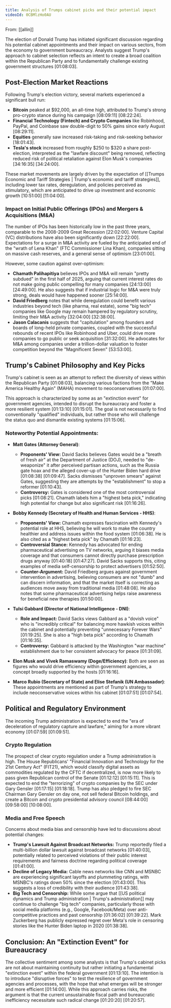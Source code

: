 ```yaml
---
title: Analysis of Trumps cabinet picks and their potential impact
videoId: 0CBMlzHo0AU
---
```


From: [[allin]] <br/> 

The election of Donald Trump has initiated significant discussion regarding his potential cabinet appointments and their impact on various sectors, from the economy to government bureaucracy. Analysts suggest Trump's approach to cabinet selection reflects an intent to create a broad coalition within the Republican Party and to fundamentally challenge existing government structures <a class="yt-timestamp" data-t="01:08:03">[01:08:03]</a>.

## Post-Election Market Reactions
Following Trump's election victory, several markets experienced a significant bull run:
*   **Bitcoin** peaked at $92,000, an all-time high, attributed to Trump's strong pro-crypto stance during his campaign <a class="yt-timestamp" data-t="08:09:11">[08:09:11]</a> <a class="yt-timestamp" data-t="08:22:24">[08:22:24]</a>.
*   **Financial Technology (Fintech) and Crypto Companies** like Robinhood, PayPal, and Coinbase saw double-digit to 50% gains since early August <a class="yt-timestamp" data-t="08:29:11">[08:29:11]</a>.
*   **Equities** generally saw increased risk-taking and risk-seeking behavior <a class="yt-timestamp" data-t="18:01:43">[18:01:43]</a>.
*   **Tesla's stock** increased from roughly $250 to $320 a share post-election, interpreted as the "lawfare discount" being removed, reflecting reduced risk of political retaliation against Elon Musk's companies <a class="yt-timestamp" data-t="34:16:35">[34:16:35]</a> <a class="yt-timestamp" data-t="34:24:00">[34:24:00]</a>.

These market movements are largely driven by the expectation of [[Trumps Economic and Tariff Strategies | Trump's economic and tariff strategies]], including lower tax rates, deregulation, and policies perceived as stimulatory, which are anticipated to drive up investment and economic growth <a class="yt-timestamp" data-t="10:51:00">[10:51:00]</a> <a class="yt-timestamp" data-t="11:04:00">[11:04:00]</a>.

### Impact on Initial Public Offerings (IPOs) and Mergers & Acquisitions (M&A)
The number of IPOs has been historically low in the past three years, comparable to the 2008-2009 Great Recession <a class="yt-timestamp" data-t="22:02:00">[22:02:00]</a>. Venture Capital (VC) distributions have also been significantly down <a class="yt-timestamp" data-t="22:22:00">[22:22:00]</a>. Expectations for a surge in M&A activity are fueled by the anticipated end of the "wrath of Lena Khan" (FTC Commissioner Lina Khan), companies sitting on massive cash reserves, and a general sense of optimism <a class="yt-timestamp" data-t="23:01:00">[23:01:00]</a>.

However, some caution against over-optimism:
*   **Chamath Palihapitiya** believes IPOs and M&A will remain "pretty subdued" in the first half of 2025, arguing that current interest rates do not make going public compelling for many companies <a class="yt-timestamp" data-t="24:13:00">[24:13:00]</a> <a class="yt-timestamp" data-t="24:49:00">[24:49:00]</a>. He also suggests that if industrial logic for M&A were truly strong, deals would have happened sooner <a class="yt-timestamp" data-t="25:14:00">[25:14:00]</a>.
*   **David Friedberg** notes that while deregulation could benefit various industries beyond tech (like pharma, real estate), some "big tech" companies like Google may remain hampered by regulatory scrutiny, limiting their M&A activity <a class="yt-timestamp" data-t="32:04:00">[32:04:00]</a> <a class="yt-timestamp" data-t="32:38:00">[32:38:00]</a>.
*   **Jason Calacanis** suggests that "capitulation" among founders and boards of long-held private companies, coupled with the successful rebounds of recent IPOs like Robinhood and Uber, could drive more companies to go public or seek acquisition <a class="yt-timestamp" data-t="31:32:00">[31:32:00]</a>. He advocates for M&A among companies under a trillion-dollar valuation to foster competition beyond the "Magnificent Seven" <a class="yt-timestamp" data-t="53:53:00">[53:53:00]</a>.

## Trump's Cabinet Philosophy and Key Picks
Trump's cabinet is seen as an attempt to reflect the diversity of views within the Republican Party <a class="yt-timestamp" data-t="01:08:03">[01:08:03]</a>, balancing various factions from the "Make America Healthy Again" (MAHA) movement to neoconservatives <a class="yt-timestamp" data-t="01:07:00">[01:07:00]</a>.

This approach is characterized by some as an "extinction event" for government agencies, intended to disrupt the bureaucracy and foster a more resilient system <a class="yt-timestamp" data-t="01:13:10">[01:13:10]</a> <a class="yt-timestamp" data-t="01:15:01">[01:15:01]</a>. The goal is not necessarily to find conventionally "qualified" individuals, but rather those who will challenge the status quo and dismantle existing systems <a class="yt-timestamp" data-t="01:15:06">[01:15:06]</a>.

### Noteworthy Potential Appointments:

*   **Matt Gates (Attorney General)**:
    *   **Proponents' View:** David Sacks believes Gates would be a "breath of fresh air" at the Department of Justice (DOJ), needed to "de-weaponize" it after perceived partisan actions, such as the Russia gate hoax and the alleged cover-up of the Hunter Biden hard drive <a class="yt-timestamp" data-t="01:08:38">[01:08:38]</a> <a class="yt-timestamp" data-t="01:09:47">[01:09:47]</a>. Sacks dismisses "unproven smears" against Gates, suggesting they are attempts by the "establishment" to stop a reformer <a class="yt-timestamp" data-t="01:10:43">[01:10:43]</a>.
    *   **Controversy:** Gates is considered one of the most controversial picks <a class="yt-timestamp" data-t="01:08:21">[01:08:21]</a>. Chamath labels him a "highest beta pick," indicating high potential for change but also significant risk <a class="yt-timestamp" data-t="01:16:26">[01:16:26]</a>.

*   **Bobby Kennedy (Secretary of Health and Human Services - HHS)**:
    *   **Proponents' View:** Chamath expresses fascination with Kennedy's potential role at HHS, believing he will work to make the country healthier and address issues within the food system <a class="yt-timestamp" data-t="01:06:38">[01:06:38]</a>. He is also cited as a "highest beta pick" by Chamath <a class="yt-timestamp" data-t="01:16:23">[01:16:23]</a>.
    *   **Controversial Stance:** Kennedy has advocated for ending pharmaceutical advertising on TV networks, arguing it biases media coverage and that consumers cannot directly purchase prescription drugs anyway <a class="yt-timestamp" data-t="01:40:18">[01:40:18]</a> <a class="yt-timestamp" data-t="01:47:27">[01:47:27]</a>. David Sacks supports this, citing examples of media self-censorship to protect advertisers <a class="yt-timestamp" data-t="01:52:50">[01:52:50]</a>.
    *   **Counter-Argument:** David Friedberg argues against government intervention in advertising, believing consumers are not "dumb" and can discern information, and that the market itself is correcting as audiences move away from traditional media <a class="yt-timestamp" data-t="01:48:08">[01:48:08]</a>. He also notes that some pharmaceutical advertising helps raise awareness for beneficial new therapies <a class="yt-timestamp" data-t="01:50:00">[01:50:00]</a>.

*   **Tulsi Gabbard (Director of National Intelligence - DNI)**:
    *   **Role and Impact:** David Sacks views Gabbard as a "dovish voice" who is "incredibly critical" for balancing more hawkish voices within the cabinet and potentially preventing "unnecessary Forever Wars" <a class="yt-timestamp" data-t="01:19:25">[01:19:25]</a>. She is also a "high beta pick" according to Chamath <a class="yt-timestamp" data-t="01:16:35">[01:16:35]</a>.
    *   **Controversy:** Gabbard is attacked by the Washington "war machine" establishment due to her consistent advocacy for peace <a class="yt-timestamp" data-t="01:31:09">[01:31:09]</a>.

*   **Elon Musk and Vivek Ramaswamy (Doge/Efficiency)**: Both are seen as figures who would drive efficiency within government agencies, a concept broadly supported by the hosts <a class="yt-timestamp" data-t="01:16:16">[01:16:16]</a>.

*   **Marco Rubio (Secretary of State) and Elise Stefanik (UN Ambassador)**: These appointments are mentioned as part of Trump's strategy to include neoconservative voices within his cabinet <a class="yt-timestamp" data-t="01:07:51">[01:07:51]</a> <a class="yt-timestamp" data-t="01:07:54">[01:07:54]</a>.

## Political and Regulatory Environment
The incoming Trump administration is expected to end the "era of deceleration of regulatory capture and lawfare," aiming for a more vibrant economy <a class="yt-timestamp" data-t="01:07:59">[01:07:59]</a> <a class="yt-timestamp" data-t="01:09:51">[01:09:51]</a>.

### Crypto Regulation
The prospect of clear crypto regulation under a Trump administration is high. The House Republicans' "Financial Innovation and Technology for the 21st Century Act" (FIT21), which would classify digital assets as commodities regulated by the CFTC if decentralized, is now more likely to pass given Republican control of the Senate <a class="yt-timestamp" data-t="01:12:12">[01:12:12]</a> <a class="yt-timestamp" data-t="01:15:11">[01:15:11]</a>. This is expected to end the "terrorizing" of crypto companies by the SEC under Gary Gensler <a class="yt-timestamp" data-t="01:17:15">[01:17:15]</a> <a class="yt-timestamp" data-t="01:18:18">[01:18:18]</a>. Trump has also pledged to fire SEC Chairman Gary Gensler on day one, not sell federal Bitcoin holdings, and create a Bitcoin and crypto presidential advisory council <a class="yt-timestamp" data-t="08:44:00">[08:44:00]</a> <a class="yt-timestamp" data-t="09:58:00">[09:58:00]</a> <a class="yt-timestamp" data-t="10:08:00">[10:08:00]</a>.

### Media and Free Speech
Concerns about media bias and censorship have led to discussions about potential changes:
*   **Trump's Lawsuit Against Broadcast Networks:** Trump reportedly filed a multi-billion dollar lawsuit against broadcast networks <a class="yt-timestamp" data-t="01:40:03">[01:40:03]</a>, potentially related to perceived violations of their public interest requirements and fairness doctrine regarding political coverage <a class="yt-timestamp" data-t="01:41:00">[01:41:00]</a>.
*   **Decline of Legacy Media:** Cable news networks like CNN and MSNBC are experiencing significant layoffs and plummeting ratings, with MSNBC's ratings down 50% since the election <a class="yt-timestamp" data-t="01:43:00">[01:43:00]</a>. This suggests a loss of credibility with their audience <a class="yt-timestamp" data-t="01:43:38">[01:43:38]</a>.
*   **Big Tech and Censorship:** While some argue that [[US political dynamics and Trump administration | Trump's administration]] may continue to challenge "big tech" companies, particularly those with social media platforms (e.g., Google, Facebook/Meta) over anti-competitive practices and past censorship <a class="yt-timestamp" data-t="01:36:02">[01:36:02]</a> <a class="yt-timestamp" data-t="01:39:22">[01:39:22]</a>. Mark Zuckerberg has publicly expressed regret over Meta's role in censoring stories like the Hunter Biden laptop in 2020 <a class="yt-timestamp" data-t="01:38:38">[01:38:38]</a>.

## Conclusion: An "Extinction Event" for Bureaucracy
The collective sentiment among some analysts is that Trump's cabinet picks are not about maintaining continuity but rather initiating a fundamental "extinction event" within the federal government <a class="yt-timestamp" data-t="01:13:10">[01:13:10]</a>. The intention is to introduce "disruptive forces" to test the resilience of government agencies and processes, with the hope that what emerges will be stronger and more efficient <a class="yt-timestamp" data-t="01:14:00">[01:14:00]</a>. While this approach carries risks, the argument is that the current unsustainable fiscal path and bureaucratic inefficiency necessitate such radical change <a class="yt-timestamp" data-t="01:20:20">[01:20:20]</a> <a class="yt-timestamp" data-t="01:20:57">[01:20:57]</a>.